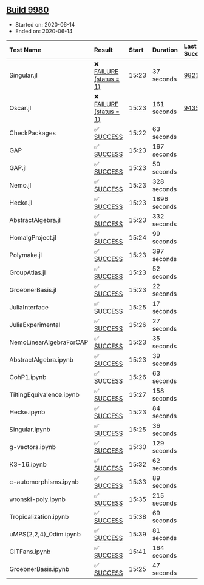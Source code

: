 ## [Build 9980](https://oscarci.mathematik.uni-kl.de/job/oscar/9980/)

* Started on: 2020-06-14
* Ended on: 2020-06-14

| Test Name    | Result | Start | Duration | Last Success | First Failure |
|:-------------|:-------|:------|:---------|:-------------|:--------------|
| Singular.jl | ❌ [FAILURE (status = 1)](https://oscarci.mathematik.uni-kl.de/job/oscar/9980/artifact/logs/build-9980/Singular.jl.log) | 15:23 | 37 seconds | [9821](https://oscarci.mathematik.uni-kl.de/job/oscar/9821/) | [9822](https://oscarci.mathematik.uni-kl.de/job/oscar/9822/) |
| Oscar.jl | ❌ [FAILURE (status = 1)](https://oscarci.mathematik.uni-kl.de/job/oscar/9980/artifact/logs/build-9980/Oscar.jl.log) | 15:23 | 161 seconds | [9435](https://oscarci.mathematik.uni-kl.de/job/oscar/9435/) | [9436](https://oscarci.mathematik.uni-kl.de/job/oscar/9436/) |
| CheckPackages | ✅ [SUCCESS](https://oscarci.mathematik.uni-kl.de/job/oscar/9980/artifact/logs/build-9980/CheckPackages.log) | 15:22 | 63 seconds |  |  |
| GAP | ✅ [SUCCESS](https://oscarci.mathematik.uni-kl.de/job/oscar/9980/artifact/logs/build-9980/GAP.log) | 15:23 | 167 seconds |  |  |
| GAP.jl | ✅ [SUCCESS](https://oscarci.mathematik.uni-kl.de/job/oscar/9980/artifact/logs/build-9980/GAP.jl.log) | 15:23 | 50 seconds |  |  |
| Nemo.jl | ✅ [SUCCESS](https://oscarci.mathematik.uni-kl.de/job/oscar/9980/artifact/logs/build-9980/Nemo.jl.log) | 15:23 | 328 seconds |  |  |
| Hecke.jl | ✅ [SUCCESS](https://oscarci.mathematik.uni-kl.de/job/oscar/9980/artifact/logs/build-9980/Hecke.jl.log) | 15:23 | 1896 seconds |  |  |
| AbstractAlgebra.jl | ✅ [SUCCESS](https://oscarci.mathematik.uni-kl.de/job/oscar/9980/artifact/logs/build-9980/AbstractAlgebra.jl.log) | 15:23 | 332 seconds |  |  |
| HomalgProject.jl | ✅ [SUCCESS](https://oscarci.mathematik.uni-kl.de/job/oscar/9980/artifact/logs/build-9980/HomalgProject.jl.log) | 15:24 | 99 seconds |  |  |
| Polymake.jl | ✅ [SUCCESS](https://oscarci.mathematik.uni-kl.de/job/oscar/9980/artifact/logs/build-9980/Polymake.jl.log) | 15:23 | 397 seconds |  |  |
| GroupAtlas.jl | ✅ [SUCCESS](https://oscarci.mathematik.uni-kl.de/job/oscar/9980/artifact/logs/build-9980/GroupAtlas.jl.log) | 15:23 | 52 seconds |  |  |
| GroebnerBasis.jl | ✅ [SUCCESS](https://oscarci.mathematik.uni-kl.de/job/oscar/9980/artifact/logs/build-9980/GroebnerBasis.jl.log) | 15:23 | 22 seconds |  |  |
| JuliaInterface | ✅ [SUCCESS](https://oscarci.mathematik.uni-kl.de/job/oscar/9980/artifact/logs/build-9980/JuliaInterface.log) | 15:25 | 17 seconds |  |  |
| JuliaExperimental | ✅ [SUCCESS](https://oscarci.mathematik.uni-kl.de/job/oscar/9980/artifact/logs/build-9980/JuliaExperimental.log) | 15:26 | 27 seconds |  |  |
| NemoLinearAlgebraForCAP | ✅ [SUCCESS](https://oscarci.mathematik.uni-kl.de/job/oscar/9980/artifact/logs/build-9980/NemoLinearAlgebraForCAP.log) | 15:23 | 35 seconds |  |  |
| AbstractAlgebra.ipynb | ✅ [SUCCESS](https://oscarci.mathematik.uni-kl.de/job/oscar/9980/artifact/logs/build-9980/AbstractAlgebra.ipynb.log) | 15:23 | 39 seconds |  |  |
| CohP1.ipynb | ✅ [SUCCESS](https://oscarci.mathematik.uni-kl.de/job/oscar/9980/artifact/logs/build-9980/CohP1.ipynb.log) | 15:26 | 63 seconds |  |  |
| TiltingEquivalence.ipynb | ✅ [SUCCESS](https://oscarci.mathematik.uni-kl.de/job/oscar/9980/artifact/logs/build-9980/TiltingEquivalence.ipynb.log) | 15:27 | 158 seconds |  |  |
| Hecke.ipynb | ✅ [SUCCESS](https://oscarci.mathematik.uni-kl.de/job/oscar/9980/artifact/logs/build-9980/Hecke.ipynb.log) | 15:23 | 84 seconds |  |  |
| Singular.ipynb | ✅ [SUCCESS](https://oscarci.mathematik.uni-kl.de/job/oscar/9980/artifact/logs/build-9980/Singular.ipynb.log) | 15:25 | 36 seconds |  |  |
| g-vectors.ipynb | ✅ [SUCCESS](https://oscarci.mathematik.uni-kl.de/job/oscar/9980/artifact/logs/build-9980/g-vectors.ipynb.log) | 15:30 | 129 seconds |  |  |
| K3-16.ipynb | ✅ [SUCCESS](https://oscarci.mathematik.uni-kl.de/job/oscar/9980/artifact/logs/build-9980/K3-16.ipynb.log) | 15:32 | 62 seconds |  |  |
| c-automorphisms.ipynb | ✅ [SUCCESS](https://oscarci.mathematik.uni-kl.de/job/oscar/9980/artifact/logs/build-9980/c-automorphisms.ipynb.log) | 15:33 | 89 seconds |  |  |
| wronski-poly.ipynb | ✅ [SUCCESS](https://oscarci.mathematik.uni-kl.de/job/oscar/9980/artifact/logs/build-9980/wronski-poly.ipynb.log) | 15:35 | 215 seconds |  |  |
| Tropicalization.ipynb | ✅ [SUCCESS](https://oscarci.mathematik.uni-kl.de/job/oscar/9980/artifact/logs/build-9980/Tropicalization.ipynb.log) | 15:38 | 69 seconds |  |  |
| uMPS(2,2,4)_0dim.ipynb | ✅ [SUCCESS](https://oscarci.mathematik.uni-kl.de/job/oscar/9980/artifact/logs/build-9980/uMPS-2-2-4-_0dim.ipynb.log) | 15:39 | 81 seconds |  |  |
| GITFans.ipynb | ✅ [SUCCESS](https://oscarci.mathematik.uni-kl.de/job/oscar/9980/artifact/logs/build-9980/GITFans.ipynb.log) | 15:41 | 164 seconds |  |  |
| GroebnerBasis.ipynb | ✅ [SUCCESS](https://oscarci.mathematik.uni-kl.de/job/oscar/9980/artifact/logs/build-9980/GroebnerBasis.ipynb.log) | 15:25 | 47 seconds |  |  |
